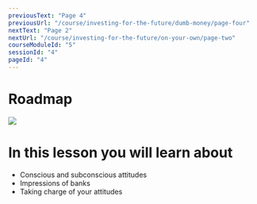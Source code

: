 ```yaml
---
previousText: "Page 4"
previousUrl: "/course/investing-for-the-future/dumb-money/page-four"
nextText: "Page 2"
nextUrl: "/course/investing-for-the-future/on-your-own/page-two"
courseModuleId: "5"
sessionId: "4"
pageId: "4"
---
```



# Roadmap

<img src="/assets/img/roadmap.png" />

# In this lesson you will learn about

- Conscious and subconscious attitudes
- Impressions of banks
- Taking charge of your attitudes